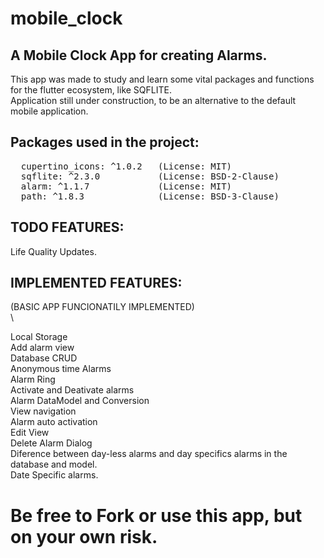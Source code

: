 # mobile_clock
## A Mobile Clock App for creating Alarms.

This app was made to study and learn some vital packages and functions for the flutter ecosystem, like SQFLITE.\
Application still under construction, to be an alternative to the default mobile application.


## Packages used in the project:

<pre>
  cupertino_icons: ^1.0.2   (License: MIT) 
  sqflite: ^2.3.0           (License: BSD-2-Clause) 
  alarm: ^1.1.7             (License: MIT) 
  path: ^1.8.3              (License: BSD-3-Clause)  
</pre>
## TODO FEATURES:

Life Quality Updates.

## IMPLEMENTED FEATURES:
(BASIC APP FUNCIONATILY IMPLEMENTED)\
\

Local Storage \
Add alarm view \
Database CRUD\
Anonymous time Alarms\
Alarm Ring\
Activate and Deativate alarms\
Alarm DataModel and Conversion\
View navigation\
Alarm auto activation\
Edit View\
Delete Alarm Dialog\
Diference between day-less alarms and day specifics alarms in the database and model.\
Date Specific alarms.


# Be free to Fork or use this app, but on your own risk.



